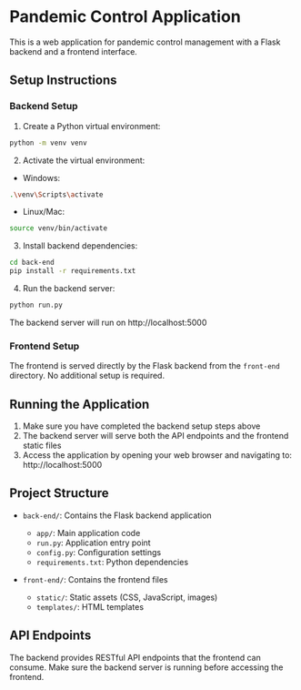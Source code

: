 # Pandemic Control Application

This is a web application for pandemic control management with a Flask backend and a frontend interface.

## Setup Instructions

### Backend Setup

1. Create a Python virtual environment:
```bash
python -m venv venv
```

2. Activate the virtual environment:
- Windows:
```bash
.\venv\Scripts\activate
```
- Linux/Mac:
```bash
source venv/bin/activate
```

3. Install backend dependencies:
```bash
cd back-end
pip install -r requirements.txt
```

4. Run the backend server:
```bash
python run.py
```
The backend server will run on http://localhost:5000

### Frontend Setup

The frontend is served directly by the Flask backend from the `front-end` directory. No additional setup is required.

## Running the Application

1. Make sure you have completed the backend setup steps above
2. The backend server will serve both the API endpoints and the frontend static files
3. Access the application by opening your web browser and navigating to:
   http://localhost:5000

## Project Structure

- `back-end/`: Contains the Flask backend application
  - `app/`: Main application code
  - `run.py`: Application entry point
  - `config.py`: Configuration settings
  - `requirements.txt`: Python dependencies

- `front-end/`: Contains the frontend files
  - `static/`: Static assets (CSS, JavaScript, images)
  - `templates/`: HTML templates

## API Endpoints

The backend provides RESTful API endpoints that the frontend can consume. Make sure the backend server is running before accessing the frontend.